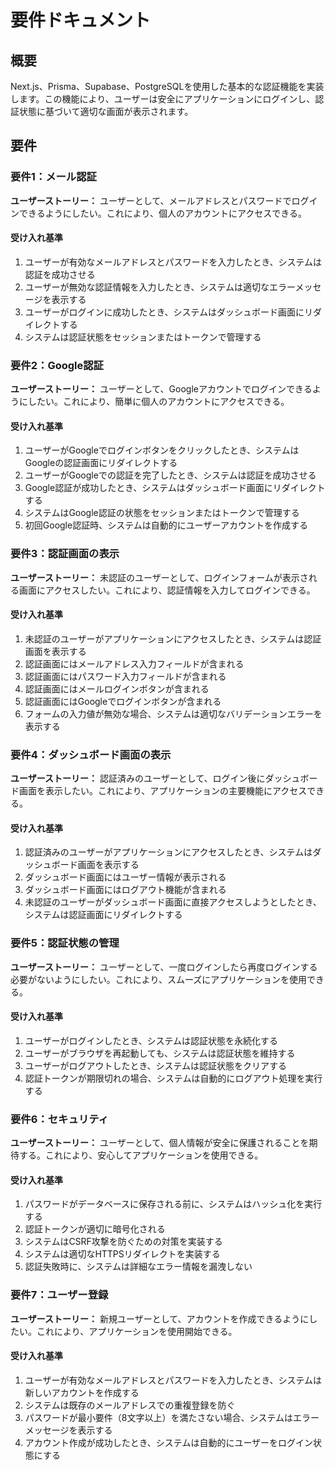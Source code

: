 # 要件ドキュメント

## 概要

Next.js、Prisma、Supabase、PostgreSQLを使用した基本的な認証機能を実装します。この機能により、ユーザーは安全にアプリケーションにログインし、認証状態に基づいて適切な画面が表示されます。

## 要件

### 要件1：メール認証

**ユーザーストーリー：** ユーザーとして、メールアドレスとパスワードでログインできるようにしたい。これにより、個人のアカウントにアクセスできる。

#### 受け入れ基準

1. ユーザーが有効なメールアドレスとパスワードを入力したとき、システムは認証を成功させる
2. ユーザーが無効な認証情報を入力したとき、システムは適切なエラーメッセージを表示する
3. ユーザーがログインに成功したとき、システムはダッシュボード画面にリダイレクトする
4. システムは認証状態をセッションまたはトークンで管理する

### 要件2：Google認証

**ユーザーストーリー：** ユーザーとして、Googleアカウントでログインできるようにしたい。これにより、簡単に個人のアカウントにアクセスできる。

#### 受け入れ基準

1. ユーザーがGoogleでログインボタンをクリックしたとき、システムはGoogleの認証画面にリダイレクトする
2. ユーザーがGoogleでの認証を完了したとき、システムは認証を成功させる
3. Google認証が成功したとき、システムはダッシュボード画面にリダイレクトする
4. システムはGoogle認証の状態をセッションまたはトークンで管理する
5. 初回Google認証時、システムは自動的にユーザーアカウントを作成する

### 要件3：認証画面の表示

**ユーザーストーリー：** 未認証のユーザーとして、ログインフォームが表示される画面にアクセスしたい。これにより、認証情報を入力してログインできる。

#### 受け入れ基準

1. 未認証のユーザーがアプリケーションにアクセスしたとき、システムは認証画面を表示する
2. 認証画面にはメールアドレス入力フィールドが含まれる
3. 認証画面にはパスワード入力フィールドが含まれる
4. 認証画面にはメールログインボタンが含まれる
5. 認証画面にはGoogleでログインボタンが含まれる
6. フォームの入力値が無効な場合、システムは適切なバリデーションエラーを表示する

### 要件4：ダッシュボード画面の表示

**ユーザーストーリー：** 認証済みのユーザーとして、ログイン後にダッシュボード画面を表示したい。これにより、アプリケーションの主要機能にアクセスできる。

#### 受け入れ基準

1. 認証済みのユーザーがアプリケーションにアクセスしたとき、システムはダッシュボード画面を表示する
2. ダッシュボード画面にはユーザー情報が表示される
3. ダッシュボード画面にはログアウト機能が含まれる
4. 未認証のユーザーがダッシュボード画面に直接アクセスしようとしたとき、システムは認証画面にリダイレクトする

### 要件5：認証状態の管理

**ユーザーストーリー：** ユーザーとして、一度ログインしたら再度ログインする必要がないようにしたい。これにより、スムーズにアプリケーションを使用できる。

#### 受け入れ基準

1. ユーザーがログインしたとき、システムは認証状態を永続化する
2. ユーザーがブラウザを再起動しても、システムは認証状態を維持する
3. ユーザーがログアウトしたとき、システムは認証状態をクリアする
4. 認証トークンが期限切れの場合、システムは自動的にログアウト処理を実行する

### 要件6：セキュリティ

**ユーザーストーリー：** ユーザーとして、個人情報が安全に保護されることを期待する。これにより、安心してアプリケーションを使用できる。

#### 受け入れ基準

1. パスワードがデータベースに保存される前に、システムはハッシュ化を実行する
2. 認証トークンが適切に暗号化される
3. システムはCSRF攻撃を防ぐための対策を実装する
4. システムは適切なHTTPSリダイレクトを実装する
5. 認証失敗時に、システムは詳細なエラー情報を漏洩しない

### 要件7：ユーザー登録

**ユーザーストーリー：** 新規ユーザーとして、アカウントを作成できるようにしたい。これにより、アプリケーションを使用開始できる。

#### 受け入れ基準

1. ユーザーが有効なメールアドレスとパスワードを入力したとき、システムは新しいアカウントを作成する
2. システムは既存のメールアドレスでの重複登録を防ぐ
3. パスワードが最小要件（8文字以上）を満たさない場合、システムはエラーメッセージを表示する
4. アカウント作成が成功したとき、システムは自動的にユーザーをログイン状態にする
